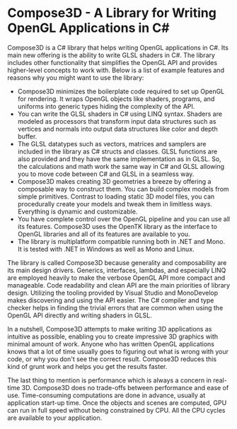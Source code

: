 ﻿# Compose3D - A Library for Writing OpenGL Applications in C# #

Compose3D is a C# library that helps writing OpenGL applications in C#. Its main new offering is the ability 
to write GLSL shaders in C#. The library includes other functionality that simplifies the OpenGL API and 
provides higher-level concepts to work with. Below is a list of example features and reasons why you might 
want to use the library:

-	Compose3D minimizes the boilerplate code required to set up OpenGL for rendering. It wraps OpenGL 
    objects like shaders, programs, and uniforms into generic types hiding the complexity of the API.
-	You can write the GLSL shaders in C# using LINQ syntax. Shaders are modeled as processors that transform 
	input data 	structures such as vertices and normals into output data structures like color and depth buffer.
-	The GLSL datatypes such as vectors, matrices and samplers are included in the library as C# structs and classes. 
	GLSL functions are also provided and they have the same implementation as in GLSL. So, the calculations and 
	math work the same way in C# and GLSL allowing you to move code between C# and GLSL in a seamless way.
-	Compose3D makes creating 3D geometries a breeze by offering a composable way to construct them. You can build 
	complex models from simple primitives. Contrast to loading static 3D model files, you can procedurally create 
	your models and tweak them in limitless ways. Everything is dynamic and customizable.
-	You have complete control over the OpenGL pipeline and you can use all its features. Compose3D 
	uses the OpenTK library as the interface to OpenGL libraries and all of its features are available to you.
-	The library is multiplatform compatible running both in .NET and Mono. It is tested with .NET in Windows 
    as well as Mono and Linux.

The library is called Compose3D because generality and composability are its main design drivers. Generics, 
interfaces, lambdas, and especially LINQ are employed heavily to make the verbose OpenGL API more compact and 
manageable. Code readability and clean API are the main priorities of library design. Utilizing the tooling provided 
by Visual Studio and MonoDevelop makes discovering and using the API easier. The C# compiler and type checker helps 
in finding the trivial errors that are common when using the OpenGL API directly and writing shaders in GLSL.

In a nutshell, Compose3D attempts to make writing 3D applications as intuitive as possible, enabling you to create 
impressive 3D graphics with minimal amount of work. Anyone who has written OpenGL applications knows that a lot of 
time usually goes to figuring out what is wrong with your code, or why you don't see the correct result. 
Compose3D reduces this kind of grunt work and helps you get the results faster.

The last thing to mention is performance which is always a concern in real-time 3D. Compose3D does no trade-offs 
between performance and ease of use. Time-consuming computations are done in advance, usually at application start-up 
time. Once the objects and scenes are computed, GPU can run in full speed without being constrained by CPU. All the 
CPU cycles are available to your application.